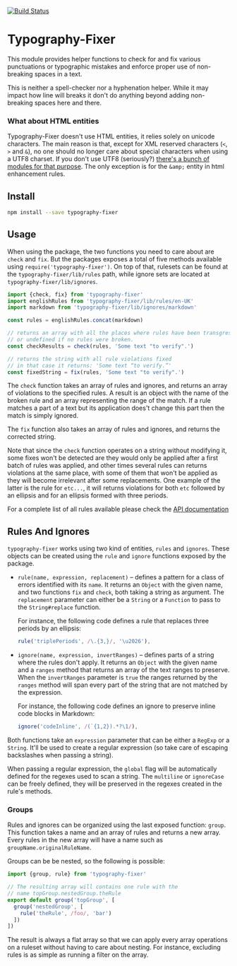 [![Build Status](https://travis-ci.org/abe33/typography-fixer.svg)](https://travis-ci.org/abe33/typography-fixer)

# Typography-Fixer

This module provides helper functions to check for and fix various punctuations or typographic mistakes and enforce proper use of non-breaking spaces in a text.

This is neither a spell-checker nor a hyphenation helper. While it may impact how line will breaks it don't do anything beyond adding non-breaking spaces here and there.

### What about HTML entities

Typography-Fixer doesn't use HTML entities, it relies solely on unicode characters. The main reason is that, except for XML reserved characters (`<`, `>` and `&`), no one should no longer care about special characters when using a UTF8 charset. If you don't use UTF8 (seriously?) [there's a bunch of modules for that purpose](https://www.npmjs.com/search?q=html+entities).
The only exception is for the `&amp;` entity in html enhancement rules.

## Install

```bash
npm install --save typography-fixer
```

## Usage

When using the package, the two functions you need to care about are `check` and `fix`. But the packages exposes a total of five methods available using `require('typography-fixer')`. On top of that, rulesets can be found at the `typography-fixer/lib/rules` path, while ignore sets are located at `typography-fixer/lib/ignores`.

```js
import {check, fix} from 'typography-fixer'
import englishRules from 'typography-fixer/lib/rules/en-UK'
import markdown from 'typography-fixer/lib/ignores/markdown'

const rules = englishRules.concat(markdown)

// returns an array with all the places where rules have been transgressed
// or undefined if no rules were broken.
const checkResults = check(rules, 'Some text "to verify".')

// returns the string with all rule violations fixed
// in that case it returns: 'Some text “to verify.”'
const fixedString = fix(rules, 'Some text "to verify".')
```

The `check` function takes an array of rules and ignores, and returns an array of violations to the specified rules. A result is an object with the name of the broken rule and an array representing the range of the match. If a rule matches a part of a text but its application does't change this part then the match is simply ignored.

The `fix` function also takes an array of rules and ignores, and returns the corrected string.

Note that since the `check` function operates on a string without modifying it, some fixes won't be detected are they would only be applied after a first batch of rules was applied, and other times several rules can returns violations at the same place, with some of them that won't be applied as they will become irrelevant after some replacements. One example of the latter is the rule for `etc...`, it will returns violations for both `etc` followed by an ellipsis and for an ellipsis formed with three periods.

For a complete list of all rules available please check the [API documentation](http://abe33.github.io/typography-fixer/variable/index.html)

## Rules And Ignores

`typography-fixer` works using two kind of entities, `rules` and `ignores`. These objects can be created using the `rule` and `ignore` functions exposed by the package.

- `rule(name, expression, replacement)` &ndash; defines a pattern for a class of errors identified with its `name`. It returns an `Object` with the given name, and two functions `fix` and `check`, both taking a string as argument. The `replacement` parameter can either be a `String` or a `Function` to pass to the `String#replace` function.

  For instance, the following code defines a rule that replaces three periods by an ellipsis:

  ```js
  rule('triplePeriods', /\.{3,}/, '\u2026'),
  ```
- `ignore(name, expression, invertRanges)` &ndash; defines parts of a string where the rules don't apply. It returns an `Object` with the given name and a `ranges` method that returns an array of the text ranges to preserve. When the `invertRanges` parameter is `true` the ranges returned by the `ranges` method will span every part of the string that are not matched by the expression.

  For instance, the following code defines an ignore to preserve inline code blocks in Markdown:

  ```js
  ignore('codeInline', /(`{1,2}).*?\1/),
  ```

Both functions take an `expression` parameter that can be either a `RegExp` or a `String`. It'll be used to create a regular expression (so take care of escaping backslashes when passing a string).

When passing a regular expression, the `global` flag will be automatically defined for the regexes used to scan a string. The `multiline` or `ignoreCase` can be freely defined, they will be preserved in the regexes created in the rule's methods.

### Groups

Rules and ignores can be organized using the last exposed function: `group`. This function takes a name and an array of rules and returns a new array. Every rules in the new array will have a name such as `groupName.originalRuleName`.

Groups can be be nested, so the following is possible:

```js
import {group, rule} from 'typography-fixer'

// The resulting array will contains one rule with the
// name topGroup.nestedGroup.theRule
export default group('topGroup', [
  group('nestedGroup', [
    rule('theRule', /foo/, 'bar')
  ])
])
```

The result is always a flat array so that we can apply every array operations on a ruleset without having to care about nesting. For instance, excluding rules is as simple as running a filter on the array.
